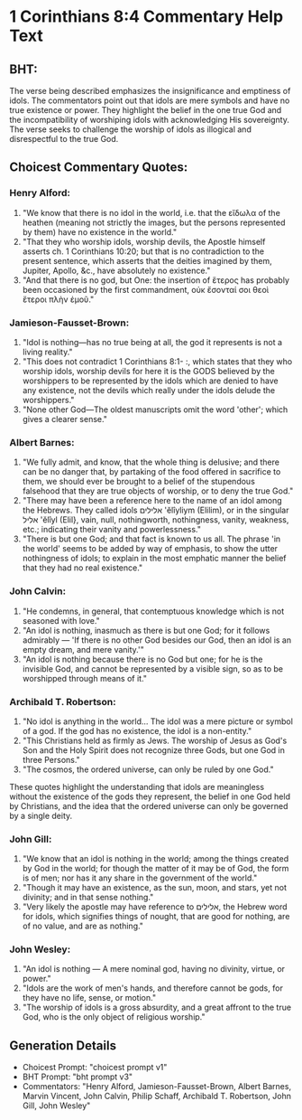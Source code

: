 # 1 Corinthians 8:4 Commentary Help Text

## BHT:
The verse being described emphasizes the insignificance and emptiness of idols. The commentators point out that idols are mere symbols and have no true existence or power. They highlight the belief in the one true God and the incompatibility of worshiping idols with acknowledging His sovereignty. The verse seeks to challenge the worship of idols as illogical and disrespectful to the true God.

## Choicest Commentary Quotes:
### Henry Alford:
1. "We know that there is no idol in the world, i.e. that the εἴδωλα of the heathen (meaning not strictly the images, but the persons represented by them) have no existence in the world."
2. "That they who worship idols, worship devils, the Apostle himself asserts ch. 1 Corinthians 10:20; but that is no contradiction to the present sentence, which asserts that the deities imagined by them, Jupiter, Apollo, &c., have absolutely no existence."
3. "And that there is no god, but One: the insertion of ἕτερος has probably been occasioned by the first commandment, οὐκ ἔσονταί σοι θεοὶ ἕτεροι πλὴν ἐμοῦ."

### Jamieson-Fausset-Brown:
1. "Idol is nothing—has no true being at all, the god it represents is not a living reality."
2. "This does not contradict 1 Corinthians 8:1- :, which states that they who worship idols, worship devils for here it is the GODS believed by the worshippers to be represented by the idols which are denied to have any existence, not the devils which really under the idols delude the worshippers."
3. "None other God—The oldest manuscripts omit the word 'other'; which gives a clearer sense."

### Albert Barnes:
1. "We fully admit, and know, that the whole thing is delusive; and there can be no danger that, by partaking of the food offered in sacrifice to them, we should ever be brought to a belief of the stupendous falsehood that they are true objects of worship, or to deny the true God."
2. "There may have been a reference here to the name of an idol among the Hebrews. They called idols אלילים 'ĕlı̂yliym (Elilim), or in the singular אליל 'ĕlı̂yl (Elil}, vain, null, nothingworth, nothingness, vanity, weakness, etc.; indicating their vanity and powerlessness."
3. "There is but one God; and that fact is known to us all. The phrase 'in the world' seems to be added by way of emphasis, to show the utter nothingness of idols; to explain in the most emphatic manner the belief that they had no real existence."

### John Calvin:
1. "He condemns, in general, that contemptuous knowledge which is not seasoned with love."
2. "An idol is nothing, inasmuch as there is but one God; for it follows admirably — 'If there is no other God besides our God, then an idol is an empty dream, and mere vanity.'"
3. "An idol is nothing because there is no God but one; for he is the invisible God, and cannot be represented by a visible sign, so as to be worshipped through means of it."

### Archibald T. Robertson:
1. "No idol is anything in the world... The idol was a mere picture or symbol of a god. If the god has no existence, the idol is a non-entity."
2. "This Christians held as firmly as Jews. The worship of Jesus as God's Son and the Holy Spirit does not recognize three Gods, but one God in three Persons."
3. "The cosmos, the ordered universe, can only be ruled by one God."

These quotes highlight the understanding that idols are meaningless without the existence of the gods they represent, the belief in one God held by Christians, and the idea that the ordered universe can only be governed by a single deity.

### John Gill:
1. "We know that an idol is nothing in the world; among the things created by God in the world; for though the matter of it may be of God, the form is of men; nor has it any share in the government of the world."
2. "Though it may have an existence, as the sun, moon, and stars, yet not divinity; and in that sense nothing."
3. "Very likely the apostle may have reference to אלילים, the Hebrew word for idols, which signifies things of nought, that are good for nothing, are of no value, and are as nothing."

### John Wesley:
1. "An idol is nothing — A mere nominal god, having no divinity, virtue, or power."
2. "Idols are the work of men's hands, and therefore cannot be gods, for they have no life, sense, or motion."
3. "The worship of idols is a gross absurdity, and a great affront to the true God, who is the only object of religious worship."


## Generation Details
- Choicest Prompt: "choicest prompt v1"
- BHT Prompt: "bht prompt v3"
- Commentators: "Henry Alford, Jamieson-Fausset-Brown, Albert Barnes, Marvin Vincent, John Calvin, Philip Schaff, Archibald T. Robertson, John Gill, John Wesley"

